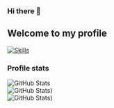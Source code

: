 ### Hi there 👋
## Welcome to my profile
[![Skills](https://img.shields.io/badge/Self_Assessment-415/723/750-FF3300?style=flat-square)](https://github.com/KatePril/SelfAssessment/blob/2024-summer/Profile/REPORT.md)

### Profile stats
![GitHub Stats](https://github-readme-stats.vercel.app/api?username=KatePril&theme=vue-dark&show_icons=true&hide_border=true&count_private=true)</br>
![GitHub Stats](https://github-readme-stats.vercel.app/api/top-langs/?username=KatePril&theme=vue-dark&show_icons=true&hide_border=true&layout=compact))</br>
![GitHub Stats](https://github-readme-streak-stats.herokuapp.com/?user=KatePril&theme=vue-dark&hide_border=true))</br>
<!--
**KatePril/KatePril** is a ✨ _special_ ✨ repository because its `README.md` (this file) appears on your GitHub profile.

Here are some ideas to get you started:

- 🔭 I’m currently working on ...
- 🌱 I’m currently learning ...
- 👯 I’m looking to collaborate on ...
- 🤔 I’m looking for help with ...
- 💬 Ask me about ...
- 📫 How to reach me: ...
- 😄 Pronouns: ...
- ⚡ Fun fact: ...
-->
